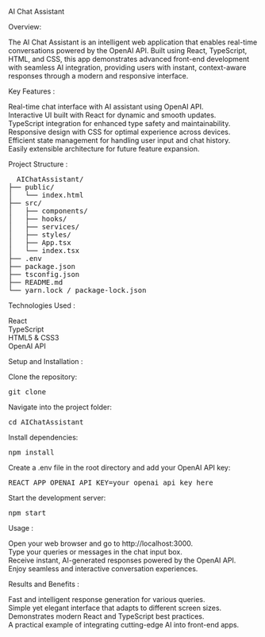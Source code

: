 AI Chat Assistant

Overview:

The AI Chat Assistant is an intelligent web application that enables real-time conversations powered by the OpenAI API. Built using React, TypeScript, HTML, and CSS, this app demonstrates advanced front-end development with seamless AI integration, providing users with instant, context-aware responses through a modern and responsive interface.

Key Features :

Real-time chat interface with AI assistant using OpenAI API.\
Interactive UI built with React for dynamic and smooth updates.\
TypeScript integration for enhanced type safety and maintainability.\
Responsive design with CSS for optimal experience across devices.\
Efficient state management for handling user input and chat history.\
Easily extensible architecture for future feature expansion.

Project Structure :

<pre>
  AIChatAssistant/
├── public/
│   └── index.html
├── src/
│   ├── components/
│   ├── hooks/
│   ├── services/
│   ├── styles/
│   ├── App.tsx
│   └── index.tsx
├── .env
├── package.json
├── tsconfig.json
├── README.md
└── yarn.lock / package-lock.json
</pre>

Technologies Used :

React\
TypeScript\
HTML5 & CSS3\
OpenAI API

Setup and Installation :

Clone the repository:

<pre>
git clone <repository-url>
</pre>

Navigate into the project folder:

<pre>
cd AIChatAssistant
</pre>

Install dependencies:

<pre>
npm install
</pre>

Create a .env file in the root directory and add your OpenAI API key:

<pre>
REACT_APP_OPENAI_API_KEY=your_openai_api_key_here
</pre>

Start the development server:
<pre>
npm start
</pre>

Usage :

Open your web browser and go to http://localhost:3000.\
Type your queries or messages in the chat input box.\
Receive instant, AI-generated responses powered by the OpenAI API.\
Enjoy seamless and interactive conversation experiences.

Results and Benefits :

Fast and intelligent response generation for various queries.\
Simple yet elegant interface that adapts to different screen sizes.\
Demonstrates modern React and TypeScript best practices.\
A practical example of integrating cutting-edge AI into front-end apps.
